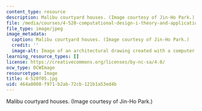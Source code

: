 ```yaml
---
content_type: resource
description: Malibu courtyard houses. (Image courtesy of Jin-Ho Park.)
file: /media/courses/4-520-computational-design-i-theory-and-applications-fall-2005/464a8008f971b2ab72cb121b1a53ed4b_4-520f05.jpg
file_type: image/jpeg
image_metadata:
  caption: Malibu courtyard houses. (Image courtesy of Jin-Ho Park.)
  credit: ''
  image-alt: Image of an architectural drawing created with a computer program.
learning_resource_types: []
license: https://creativecommons.org/licenses/by-nc-sa/4.0/
ocw_type: OCWImage
resourcetype: Image
title: 4-520f05.jpg
uid: 464a8008-f971-b2ab-72cb-121b1a53ed4b
---
```

Malibu courtyard houses. (Image courtesy of Jin-Ho Park.)